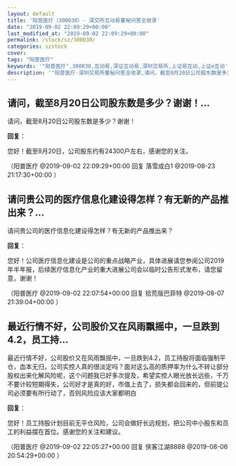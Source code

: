 ```yaml
---
layout: default
title: '阳普医疗（300030）- 深交所互动易董秘问答全收录'
date: "2019-09-02 22:09:29+00:00"
last_modified_at: "2019-09-02 22:09:29+00:00"
permalink: /stock/sz/300030/
categories: szstock
cover: 
tags: "阳普医疗"
keywords: '"阳普医疗",300030,互动易,深证互动易,深圳交易所,上证易互动,上证e互动'
description: '"阳普医疗-深圳交易所董秘问答全收录,请问，截至8月20日公司股东数是多少？谢谢！"'
---
```


## 请问，截至8月20日公司股东数是多少？谢谢！...

请问，截至8月20日公司股东数是多少？谢谢！

**回复**：

您好！截至8月20日，公司股东约有24300户左右，感谢您的关注。 

（阳普医疗  @2019-09-02 22:09:29+00:00 回复 落雪成白1  @2019-08-23 21:17:30+00:00 ）

## 请问贵公司的医疗信息化建设得怎样？有无新的产品推出来？...

请问贵公司的医疗信息化建设得怎样？有无新的产品推出来？

**回复**：

您好！公司医疗信息化建设是公司的重点战略产业，具体进展请您参阅公司2019年半年报，后续医疗信息化产业的重大进展公司会以临时公告形式发布，请您留意，谢谢！ 

（阳普医疗  @2019-09-02 22:07:54+00:00 回复 拾荒版巴菲特  @2019-08-07 21:39:04+00:00 ）

## 最近行情不好，公司股价又在风雨飘摇中，一旦跌到4.2，员工持...

最近行情不好，公司股价又在风雨飘摇中，一旦跌到4.2，员工持股将面临强制平仓，血本无归，公司实控人真的很淡定吗？面对这么高的质押率为什么不转让部分股权出来化解风险呢，这个问题我已好多次提及，希望实控人眼光放长远些，千万不要计较短期得失，公司好才是真的好，市值上去了，损失都会回来的，但前提公司必须要有所行动了，否则风险应该大家都明白

**回复**：

您好！员工持股计划目前无平仓风险，公司会做好长远规划，把公司中小股东和员工的利益摆在首位。感谢您的关注和建议。 

（阳普医疗  @2019-09-02 22:05:27+00:00 回复 侠客江湖8888  @2019-08-06 20:54:29+00:00 ）

